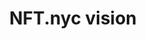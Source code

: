 ---
posted: true
guid: "50A1D8A8-B792-4516-9A4C-3D4DFE8B0389"
title: "NFT.nyc vision"
subtitle: ""
description: "Learn about NFT.nyc's vision for the future of the NFT space and how they're planning to bring the community together to share ideas. Hear from Jodee and Cameron, organizers of the largest event in the NFT and crypto space, about what to expect in 2023."
time: "2022-01-24 18:00:00 -0500"
itunes-explicit: false
itunes-episode: 60
itunes-episodeType: full

# More info
youtube-full: https://youtu.be/kXsZLUdpDPY
discussion: https://twitter.com/fulldecent/status/1618143557977788416

# Timeline
timeline:
  - seconds: 0
    title: Intro
  - seconds: 86
    title: Introducing Jodee and Cameron
  - seconds: 119
    title: The dream of the event
  - seconds: 221
    title: "Announcement: the new fourth value"
  - seconds: 242
    title: How to be a speaker
  - seconds: 263
    title: How to feature your art
  - seconds: 462
    title: The trend for 2023
  - seconds: 794
    title: Are blockchains the new operating system wars?
  - seconds: 951
    title: What is the role of bridges?
  - seconds: 978
    title: Coinbase is a bridge!
  - seconds: 1265
    title: silo found the taxman
  - seconds: 1423
    title: How to not get in trouble with the law
  - seconds: 1614
    title: Digitize... as insurance

# File information
enclosure-url: "https://media.phor.net/csh/2023-01-24-episode-60.m4a"
enclosure-length: 34954990
enclosure-type: "audio/x-m4a"
itunes-duration: 1672

# CSH information
badges:
  - type: stayed-to-end
    participant: fulldecent
  - type: stayed-to-end
    participant: dtedesco1
  - type: stayed-to-end
    participant: wingdude
  - type: stayed-to-end
    participant: cameronjohnbale
  - type: stayed-to-end
    participant: vjdeliria
  - type: stayed-to-end
    participant: sylo_tv
  - type: stayed-to-end
    participant: qbuttonphd
  - type: stayed-to-end
    participant: "037"
  - type: stayed-to-end
    participant: exstalis
  - type: stayed-to-end
    participant: lorvg_eraeu
  - type: stayed-to-end
    participant: mlitman
  - type: stayed-to-end
    participant: yodude38
  - type: stayed-to-end
    participant: ellievoxel
---